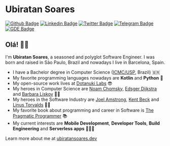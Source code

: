# Ubiratan Soares

[![Github Badge](https://img.shields.io/badge/-Dotanuki%20Labs-000?style=flat-square&logo=Github&logoColor=white&link=https://github.com/dotanuki-labs)](https://github.com/dotanuki-labs)
[![Linkedin Badge](https://img.shields.io/badge/-LinkedIn-blue?style=flat-square&logo=Linkedin&logoColor=white&link=https://www.linkedin.com/in/ubiratanfsoares/)](https://www.linkedin.com/in/ubiratanfsoares/)
[![Twitter Badge](https://img.shields.io/badge/-Twitter-1ca0f1?style=flat-square&labelColor=1ca0f1&logo=twitter&logoColor=white&link=https://twitter.com/ubiratanfsoares)](https://twitter.com/ubiratanfsoares)
[![Telegram Badge](https://img.shields.io/badge/-Telegram-1ca0f1?style=flat-square&labelColor=1ca0f1&logo=telegram&logoColor=white&link=https://t.me/ubiratansoares)](https://t.me/ubiratansoares)
[![GDE Badge](https://img.shields.io/badge/Google%20Developer%20Experts-green?style=flat-square&logo=android&logoColor=white&link=https://t.me/ubiratansoares)](https://developers.google.com/community/experts/directory/profile/profile-ubiratan_soares)

## Olá! 👋🏼

I'm **Ubiratan Soares**, a seasoned and polyglot Software Engineer. I was born and raised in São Paulo, Brazil and nowadays I live in Barcelona, Spain.

- I have a Bachelor degree in Computer Science ([ICMC/USP](https://www.icmc.usp.br/), Brazil) 🇧🇷
- My favorite programming languages nowadays are **Kotlin** and **Python** 🐍
- My open-source work lives at [Dotanuki Labs](https://github.com/dotanuki-labs) 😎
- My heroes in Computer Science are [Noam Chomsky](https://en.wikipedia.org/wiki/Noam_Chomsky), [Edsger Dijkstra](https://en.wikipedia.org/wiki/Edsger_W._Dijkstra) and [Barbara Liskov](https://en.wikipedia.org/wiki/Barbara_Liskov) 👩‍🏫
- My heroes in the Software Industry are [Joel Amstrong](https://en.wikipedia.org/wiki/Joe_Armstrong_(programmer)), [Kent Beck](https://en.wikipedia.org/wiki/Kent_Beck) and [Linus Torvalds](https://en.wikipedia.org/wiki/Linus_Torvalds) 🦹‍♂️
- My favorite book about programming and career in Software is [The Pragmatic Programmer](https://en.wikipedia.org/wiki/The_Pragmatic_Programmer) 📚
- My current interests are **Mobile Development**, **Developer Tools**, **Build Engineering** and **Serverless apps** 👨🏻‍💻 

Learn more about me at [ubiratansoares.dev](https://ubiratansoares.dev)
